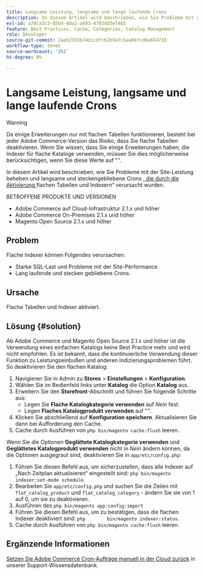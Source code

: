 ```yaml
---
title: Langsame Leistung, langsame und lange laufende Crons
description: In diesem Artikel wird beschrieben, wie Sie Probleme mit der Site-Leistung sowie langsame und steckengebliebene Krone beheben können, die durch flache Tabellen und Indexer verursacht wurden, die aktiviert wurden.
exl-id: a78ca3c3-85b4-40a1-a693-4703dd3ef4b5
feature: Best Practices, Cache, Categories, Catalog Management
role: Developer
source-git-commit: 2aeb2355b74d1cdfc62b5e7c5aa04fcd0a654733
workflow-type: tm+mt
source-wordcount: '352'
ht-degree: 0%

---
```


# Langsame Leistung, langsame und lange laufende Crons

>[!WARNING]
>
>Da einige Erweiterungen nur mit flachen Tabellen funktionieren, besteht bei jeder Adobe Commerce-Version das Risiko, dass Sie flache Tabellen deaktivieren. Wenn Sie wissen, dass Sie einige Erweiterungen haben, die Indexer für flache Kataloge verwenden, müssen Sie dies möglicherweise berücksichtigen, wenn Sie diese Werte auf &quot;*&quot;*.

In diesem Artikel wird beschrieben, wie Sie Probleme mit der Site-Leistung beheben und langsame und steckengebliebene Crons [, die durch die Aktivierung ](https://experienceleague.adobe.com/en/docs/commerce-admin/catalog/catalog/catalog-flat)flachen Tabellen und Indexern“ verursacht wurden.

BETROFFENE PRODUKTE UND VERSIONEN

* Adobe Commerce auf Cloud-Infrastruktur 2.1.x und höher
* Adobe Commerce On-Premises 2.1.x und höher
* Magento Open Source 2.1.x und höher

## Problem

Flache Indexer können Folgendes verursachen:

* Starke SQL-Last und Probleme mit der Site-Performance.
* Lang laufende und stecken gebliebene Crons.

## Ursache

Flache Tabellen und Indexer aktiviert.

## Lösung {#solution}

Ab Adobe Commerce und Magento Open Source 2.1.x und höher ist die Verwendung eines einfachen Katalogs keine Best Practice mehr und wird nicht empfohlen. Es ist bekannt, dass die kontinuierliche Verwendung dieser Funktion zu Leistungseinbußen und anderen Indizierungsproblemen führt. So deaktivieren Sie den flachen Katalog:

1. Navigieren Sie in Admin zu **Stores** > **Einstellungen** > **Konfiguration**.
1. Wählen Sie im Bedienfeld links unter **Katalog** die Option **Katalog** aus.
1. Erweitern Sie den **Storefront**-Abschnitt und führen Sie folgende Schritte aus:
   * Legen Sie **Flache Katalogkategorie verwenden** auf *Nein* fest.
   * Legen **Flaches Katalogprodukt verwenden** auf &quot;*&quot;*.
1. Klicken Sie abschließend auf **Konfiguration speichern**. Aktualisieren Sie dann bei Aufforderung den Cache.
1. Cache durch Ausführen von `php bin/magento cache:flush` leeren.

Wenn Sie die Optionen **Geglättete Katalogkategorie verwenden** und **Geglättetes Katalogprodukt verwenden** nicht in *Nein* ändern können, da die Optionen ausgegraut sind, deaktivieren Sie in `app/etc/config.php`:

1. Führen Sie diesen Befehl aus, um sicherzustellen, dass alle Indexer auf „Nach Zeitplan aktualisieren“ eingestellt sind: `php bin/magento indexer:set-mode schedule`.
1. Bearbeiten Sie `app/etc/config.php` und suchen Sie die Zeilen mit `flat_catalog_product` und `flat_catalog_category` - ändern Sie sie von 1 auf 0, um sie zu deaktivieren.
1. Ausführen des `php bin/magento app:config:import`
1. Führen Sie diesen Befehl aus, um zu bestätigen, dass die flachen Indexer deaktiviert sind: `php        bin/magento indexer:status`.
1. Cache durch Ausführen von `php bin/magento cache:flush` leeren.

## Ergänzende Informationen

[Setzen Sie Adobe Commerce Cron-Aufträge manuell in der Cloud zurück](/help/how-to/general/reset-stuck-magento-cron-jobs-manually-on-cloud.md) in unserer Support-Wissensdatenbank.
